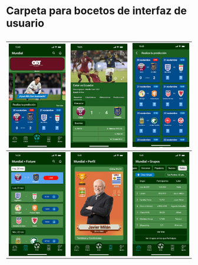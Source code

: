 # Carpeta para bocetos de interfaz de usuario

<table border="0px" align="left" style="border:0px">
  <tr>
    <th><img src="Prototipo_Inicio.png" width="300"></th>
    <th><img src="Prototipo_DetallesPartido.png" width="300"></th>
    <th><img src="Prototipo_PartidosParaPredecir.png" width="300"></th>
  </tr>
  <tr>
    <th><img src="Prototipo_Fixture.png" width="300"></th>
    <th><img src="Prototipo_Perfil.png" width="300"></th>
    <th><img src="Prototipo_Grupos.png" width="300"></th>
  </tr>
</table>
